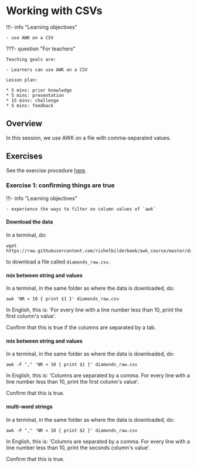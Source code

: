 # Working with CSVs

!!!- info "Learning objectives"

    - use AWK on a CSV

???- question "For teachers"

    Teaching goals are:

    - Learners can use AWK on a CSV

    Lesson plan:

    * 5 mins: prior knowledge
    * 5 mins: presentation
    * 15 mins: challenge
    * 5 mins: feedback

## Overview

In this session, we use AWK on a file with comma-separated values.

## Exercises

See the exercise procedure [here](exercise_procedure.md).

### Exercise 1: confirming things are true

!!!- info "Learning objectives"

    - experience the ways to filter on column values of `awk`

#### Download the data

In a terminal, do:

```
wget https://raw.githubusercontent.com/richelbilderbeek/awk_course/master/data/diamonds_raw.csv
```

to download a file called `diamonds_raw.csv`.

#### mix between string and values

In a terminal, in the same folder as where the data is downloaded, do:

```
awk 'NR < 10 { print $1 }' diamonds_raw.csv
```

In English, this is: 'For every line with a line number less than 10, 
print the first column's value'.

Confirm that this is true if the columns are separated by a tab.

#### mix between string and values

In a terminal, in the same folder as where the data is downloaded, do:

```
awk -F "," 'NR < 10 { print $1 }' diamonds_raw.csv
```

In English, this is: 'Columns are separated by a comma.
For every line with a line number less than 10, 
print the first column's value'.

Confirm that this is true.

#### multi-word strings

In a terminal, in the same folder as where the data is downloaded, do:

```
awk -F "," 'NR < 10 { print $2 }' diamonds_raw.csv
```

In English, this is: 'Columns are separated by a comma.
For every line with a line number less than 10, 
print the seconds column's value'.

Confirm that this is true.

